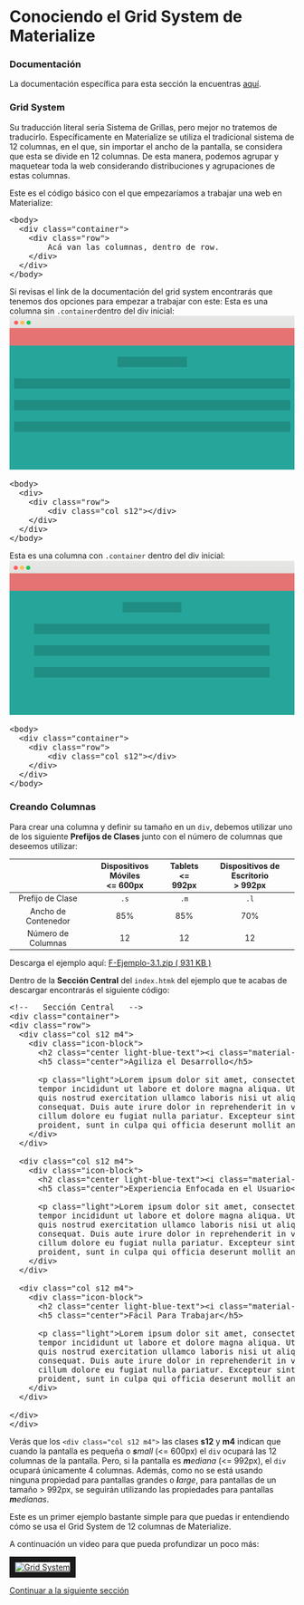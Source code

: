 # Conociendo el Grid System de Materialize

### Documentación

La documentación específica para esta sección la encuentras [aquí](http://materializecss.com/grid.html).

### Grid System
Su traducción literal sería Sistema de Grillas, pero mejor no tratemos de traducirlo. Específicamente en Materialize se utiliza el tradicional sistema de 12 columnas, en el que, sin importar el ancho de la pantalla, se considera que esta se divide en 12 columnas. De esta manera, podemos agrupar y maquetear toda la web considerando distribuciones y agrupaciones de estas columnas.

Este es el código básico con el que empezaríamos a trabajar una web en Materialize:

<pre>
&lt;body&gt;
  &lt;div class=&quot;container&quot;&gt;
    &lt;div class=&quot;row&quot;&gt;
        Acá van las columnas, dentro de row.
    &lt;/div&gt;
  &lt;/div&gt;
&lt;/body&gt;
</pre>

Si revisas el link de la documentación del grid system encontrarás que tenemos dos opciones para empezar a trabajar con este:
Esta es una columna sin `.container`dentro del div inicial:
![Sin Container](img/frontend3.3.1.png)

<pre>
&lt;body&gt;
  &lt;div&gt;
    &lt;div class=&quot;row&quot;&gt;
        &lt;div class=&quot;col s12&quot;&gt;&lt;/div&gt;
    &lt;/div&gt;
  &lt;/div&gt;
&lt;/body&gt;
</pre>

Esta es una columna con `.container` dentro del div inicial:
![Con Container](img/frontend3.3.2.png)

<pre>
&lt;body&gt;
  &lt;div class=&quot;container&quot;&gt;
    &lt;div class=&quot;row&quot;&gt;
        &lt;div class=&quot;col s12&quot;&gt;&lt;/div&gt;
    &lt;/div&gt;
  &lt;/div&gt;
&lt;/body&gt;
</pre>

### Creando Columnas

Para crear una columna y definir su tamaño en un `div`, debemos utilizar uno de los siguiente <b>Prefijos de Clases</b> junto con el número de columnas que deseemos utilizar:


|                   |Dispositivos Móviles <br>&lt;= 600px|Tablets <br>&lt;= 992px|Dispositivos de Escritorio <br>&gt; 992px|
|:-----------------:|:----------------------------------:|:---------------------:|:---------------------------------------:|
|Prefijo de Clase   |`.s`                                |`.m`                   |`.l`                                     |
|Ancho de Contenedor|85%                                 |85%                    |70%                                      |
|Número de Columnas |12                                  |12                     |12                                       |

Descarga el ejemplo aquí: [F-Ejemplo-3.1.zip ( 931 KB )](ejemplos/F-Ejemplo-3.1.zip)

Dentro de la **Sección Central** del `index.htmk` del ejemplo que te acabas de descargar encontrarás el siguiente código:</p>
<pre>
&lt;!--   Secci&#243;n Central   --&gt;
&lt;div class=&quot;container&quot;&gt;
&lt;div class=&quot;row&quot;&gt;
  &lt;div class=&quot;col s12 m4&quot;&gt;
    &lt;div class=&quot;icon-block&quot;&gt;
      &lt;h2 class=&quot;center light-blue-text&quot;&gt;&lt;i class=&quot;material-icons&quot;&gt;flash_on&lt;/i&gt;&lt;/h2&gt;
      &lt;h5 class=&quot;center&quot;&gt;Agiliza el Desarrollo&lt;/h5&gt;

      &lt;p class=&quot;light&quot;&gt;Lorem ipsum dolor sit amet, consectetur adipisicing elit, sed do eiusmod
      tempor incididunt ut labore et dolore magna aliqua. Ut enim ad minim veniam,
      quis nostrud exercitation ullamco laboris nisi ut aliquip ex ea commodo
      consequat. Duis aute irure dolor in reprehenderit in voluptate velit esse
      cillum dolore eu fugiat nulla pariatur. Excepteur sint occaecat cupidatat non
      proident, sunt in culpa qui officia deserunt mollit anim id est laborum.&lt;/p&gt;
    &lt;/div&gt;
  &lt;/div&gt;

  &lt;div class=&quot;col s12 m4&quot;&gt;
    &lt;div class=&quot;icon-block&quot;&gt;
      &lt;h2 class=&quot;center light-blue-text&quot;&gt;&lt;i class=&quot;material-icons&quot;&gt;group&lt;/i&gt;&lt;/h2&gt;
      &lt;h5 class=&quot;center&quot;&gt;Experiencia Enfocada en el Usuario&lt;/h5&gt;

      &lt;p class=&quot;light&quot;&gt;Lorem ipsum dolor sit amet, consectetur adipisicing elit, sed do eiusmod
      tempor incididunt ut labore et dolore magna aliqua. Ut enim ad minim veniam,
      quis nostrud exercitation ullamco laboris nisi ut aliquip ex ea commodo
      consequat. Duis aute irure dolor in reprehenderit in voluptate velit esse
      cillum dolore eu fugiat nulla pariatur. Excepteur sint occaecat cupidatat non
      proident, sunt in culpa qui officia deserunt mollit anim id est laborum.&lt;/p&gt;
    &lt;/div&gt;
  &lt;/div&gt;

  &lt;div class=&quot;col s12 m4&quot;&gt;
    &lt;div class=&quot;icon-block&quot;&gt;
      &lt;h2 class=&quot;center light-blue-text&quot;&gt;&lt;i class=&quot;material-icons&quot;&gt;settings&lt;/i&gt;&lt;/h2&gt;
      &lt;h5 class=&quot;center&quot;&gt;F&#225;cil Para Trabajar&lt;/h5&gt;

      &lt;p class=&quot;light&quot;&gt;Lorem ipsum dolor sit amet, consectetur adipisicing elit, sed do eiusmod
      tempor incididunt ut labore et dolore magna aliqua. Ut enim ad minim veniam,
      quis nostrud exercitation ullamco laboris nisi ut aliquip ex ea commodo
      consequat. Duis aute irure dolor in reprehenderit in voluptate velit esse
      cillum dolore eu fugiat nulla pariatur. Excepteur sint occaecat cupidatat non
      proident, sunt in culpa qui officia deserunt mollit anim id est laborum.&lt;/p&gt;
    &lt;/div&gt;
  &lt;/div&gt;

&lt;/div&gt;
&lt;/div&gt;
</pre>

Verás que los <code>&lt;div class=&quot;col s12 m4&quot;&gt;</code> las clases **s12** y **m4** indican que cuando la pantalla es pequeña o *<b>s</b>mall* (&lt;= 600px) el `div` ocupará las 12 columnas de la pantalla. Pero, si la pantalla es *<b>m</b>ediana* (&lt;= 992px), el `div` ocupará únicamente 4 columnas. Además, como no se está usando ninguna propiedad para pantallas grandes o *<b>l</b>arge*, para pantallas de un tamaño &gt; 992px, se seguirán utilizando las propiedades para pantallas *<b>m</b>edianas*.

Este es un primer ejemplo bastante simple para que puedas ir entendiendo cómo se usa el Grid System de 12 columnas de Materialize.

A continuación un video para que pueda profundizar un poco más:

<a href="http://www.youtube.com/watch?feature=player_embedded&v=b2woBkF_iVw
" target="_blank"><img src="http://img.youtube.com/vi/b2woBkF_iVw/0.jpg" 
alt="Grid System" width="240" height="180" border="10" /></a>


[Continuar a la siguiente sección](sem3_ejemplos.md)